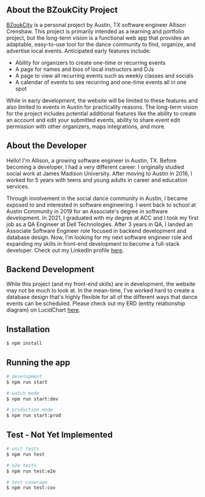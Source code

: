 ## About the BZoukCity Project

[BZoukCity](https://zoukcity.com/) is a personal project by Austin, TX software engineer Allison Crenshaw. This project is primarily intended as a learning and portfolio project, but the long-term vision is a functional web app that provides an adaptable, easy-to-use tool for the dance community to find, organize, and advertise local events. Anticipated early features include:

- Ability for organizers to create one-time or recurring events
- A page for names and bios of local instructors and DJs
- A page to view all recurring events such as weekly classes and socials
- A calendar of events to see recurring and one-time events all in one spot

While in early development, the website will be limited to these features and also limited to events in Austin for practicality reasons. The long-term vision for the project includes potential additional features like the ability to create an account and edit your submitted events, ability to share event edit permission with other organizers, maps integrations, and more.

## About the Developer

Hello! I'm Allison, a growing software engineer in Austin, TX. Before becoming a developer, I had a very different career. I originally studied social work at James Madison University. After moving to Austin in 2016, I worked for 5 years with teens and young adults in career and education services.

Through involvement in the social dance community in Austin, I became exposed to and interested in software engineering. I went back to school at Austin Community in 2019 for an Associate's degree in software development. In 2021, I graduated with my degree at ACC and I took my first job as a QA Engineer at Dell Technologies. After 3 years in QA, I landed an Associate Software Engineer role focused in backend development and database design. Now, I'm looking for my next software engineer role and expanding my skills in front-end development to become a full-stack developer. Check out my LinkedIn profile [here](https://www.linkedin.com/in/allison-crenshaw/).

## Backend Development

While this project (and my front-end skills) are in development, the website may not be much to look at. In the mean-time, I've worked hard to create a database design that's highly flexible for all of the different ways that dance events can be scheduled. Please check out my ERD (entity relationship diagram) on LucidChart [here](https://lucid.app/lucidchart/77df716c-1b61-4dc6-8336-4895d9a628ad/edit?viewport_loc=-163%2C390%2C3420%2C1779%2C0_0&invitationId=inv_0f2be840-5bf7-4944-8590-4bcea11bf149).

## Installation

```bash
$ npm install
```

## Running the app

```bash
# development
$ npm run start

# watch mode
$ npm run start:dev

# production mode
$ npm run start:prod
```

## Test - Not Yet Implemented

```bash
# unit tests
$ npm run test

# e2e tests
$ npm run test:e2e

# test coverage
$ npm run test:cov
```
